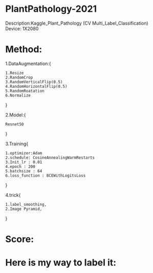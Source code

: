# PlantPathology-2021
Description:Kaggle_Plant_Pathology (CV Multi_Label_Classification)<br/>
Device: 1X2080
# Method:
1.DataAugmentation:{


    1.Resize
    2.RandomCrop
    3.RandomVerticalFlip(0.5)
    4.RandomHorizontalFlip(0.5)
    5.RandomRoatation
    6.Normalize


   }<br/>
   
2.Model:{

    Resnet50
}

3.Training{

    1.optimizer:Adam
    2.schedule: CosineAnnealingWarmRestarts
    3.Init_lr : 0.01
    4.epoch : 200
    5.batchsize : 64
    6.loss_function : BCEWithLogitsLoss
  }
	
4.trick{

    1.label_smoothing,
    2.Image Pyramid,
    
 }
	
# Score:

# Here is my way to label it:

